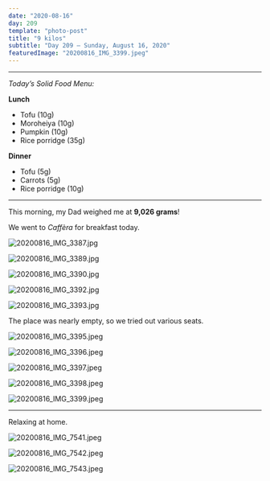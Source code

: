 ```yaml
---
date: "2020-08-16"
day: 209
template: "photo-post"
title: "9 kilos"
subtitle: "Day 209 – Sunday, August 16, 2020"
featuredImage: "20200816_IMG_3399.jpeg"
---
```


<hr />

_Today’s Solid Food Menu:_

**Lunch**

- Tofu (10g)
- Moroheiya (10g)
- Pumpkin (10g)
- Rice porridge (35g)

**Dinner**

- Tofu (5g)
- Carrots (5g)
- Rice porridge (10g)

<hr />

This morning, my Dad weighed me at **9,026 grams**!

We went to *Caffèra* for breakfast today.

![20200816_IMG_3387.jpg](20200816_IMG_3387.jpg)

![20200816_IMG_3389.jpg](20200816_IMG_3389.jpg)

![20200816_IMG_3390.jpg](20200816_IMG_3390.jpg)

![20200816_IMG_3392.jpg](20200816_IMG_3392.jpg)

![20200816_IMG_3393.jpg](20200816_IMG_3393.jpg)

The place was nearly empty, so we tried out various seats.

![20200816_IMG_3395.jpeg](20200816_IMG_3395.jpeg)

![20200816_IMG_3396.jpeg](20200816_IMG_3396.jpeg)

![20200816_IMG_3397.jpeg](20200816_IMG_3397.jpeg)

![20200816_IMG_3398.jpeg](20200816_IMG_3398.jpeg)

![20200816_IMG_3399.jpeg](20200816_IMG_3399.jpeg)

<hr />

Relaxing at home.

![20200816_IMG_7541.jpeg](20200816_IMG_7541.jpeg)

![20200816_IMG_7542.jpeg](20200816_IMG_7542.jpeg)

![20200816_IMG_7543.jpeg](20200816_IMG_7543.jpeg)
